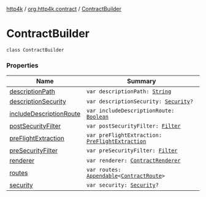 [http4k](../../index.md) / [org.http4k.contract](../index.md) / [ContractBuilder](./index.md)

# ContractBuilder

`class ContractBuilder`

### Properties

| Name | Summary |
|---|---|
| [descriptionPath](description-path.md) | `var descriptionPath: `[`String`](https://kotlinlang.org/api/latest/jvm/stdlib/kotlin/-string/index.html) |
| [descriptionSecurity](description-security.md) | `var descriptionSecurity: `[`Security`](../../org.http4k.contract.security/-security/index.md)`?` |
| [includeDescriptionRoute](include-description-route.md) | `var includeDescriptionRoute: `[`Boolean`](https://kotlinlang.org/api/latest/jvm/stdlib/kotlin/-boolean/index.html) |
| [postSecurityFilter](post-security-filter.md) | `var postSecurityFilter: `[`Filter`](../../org.http4k.core/-filter/index.md) |
| [preFlightExtraction](pre-flight-extraction.md) | `var preFlightExtraction: `[`PreFlightExtraction`](../-pre-flight-extraction/index.md) |
| [preSecurityFilter](pre-security-filter.md) | `var preSecurityFilter: `[`Filter`](../../org.http4k.core/-filter/index.md) |
| [renderer](renderer.md) | `var renderer: `[`ContractRenderer`](../-contract-renderer/index.md) |
| [routes](routes.md) | `var routes: `[`Appendable`](../../org.http4k.util/-appendable/index.md)`<`[`ContractRoute`](../-contract-route/index.md)`>` |
| [security](security.md) | `var security: `[`Security`](../../org.http4k.contract.security/-security/index.md)`?` |
